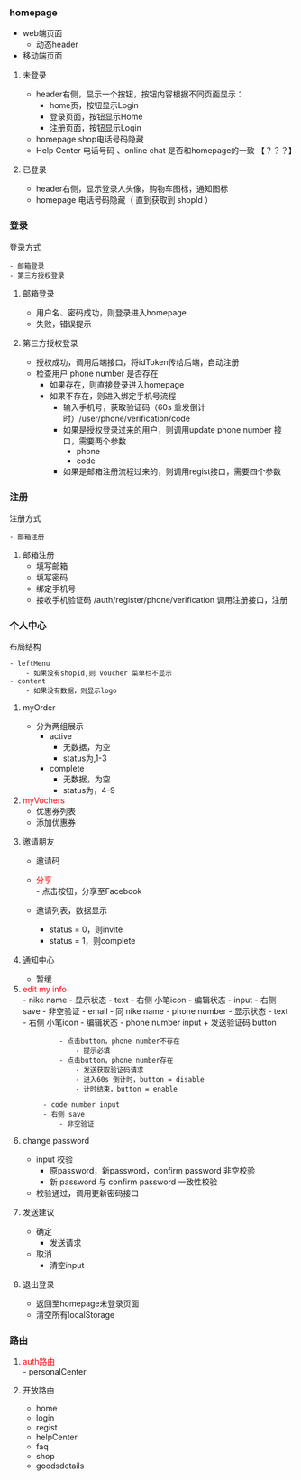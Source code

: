 <!--
 * @Author: your name
 * @Date: 2021-04-09 09:15:13
 * @LastEditTime: 2021-04-09 14:01:17
 * @LastEditors: Please set LastEditors
 * @Description: In User Settings Edit
 * @FilePath: /fudi/docs/first.md
-->
### homepage 
- web端页面
    - 动态header
- 移动端页面


1. 未登录
    - header右侧，显示一个按钮，按钮内容根据不同页面显示：
        - home页，按钮显示Login
        - 登录页面，按钮显示Home
        - 注册页面，按钮显示Login
    - homepage shop电话号码隐藏
    - Help Center 电话号码 、online chat  是否和homepage的一致 【？？？】


2. 已登录
    - header右侧，显示登录人头像，购物车图标，通知图标
    - homepage 电话号码隐藏（ 直到获取到 shopId  ）



### 登录

登录方式

    - 邮箱登录
    - 第三方授权登录


1. 邮箱登录
    - 用户名、密码成功，则登录进入homepage
    - 失败，错误提示

2. 第三方授权登录
    - 授权成功，调用后端接口，将idToken传给后端，自动注册
    - 检查用户 phone number 是否存在
        - 如果存在，则直接登录进入homepage
        - 如果不存在，则进入绑定手机号流程
            - 输入手机号，获取验证码（60s 重发倒计时）/user/phone/verification/code
            - 如果是授权登录过来的用户，则调用update phone number 接口，需要两个参数
                - phone
                - code
            - 如果是邮箱注册流程过来的，则调用regist接口，需要四个参数


### 注册
注册方式

    - 邮箱注册

1. 邮箱注册
    - 填写邮箱
    - 填写密码
    - 绑定手机号
    - 接收手机验证码 /auth/register/phone/verification
    调用注册接口，注册


### 个人中心

布局结构

    - leftMenu
        - 如果没有shopId,则 voucher 菜单栏不显示
    - content
        - 如果没有数据，则显示logo

1. myOrder
    - 分为两组展示
        - active
            - 无数据，为空
            - status为,1-3
        - complete
            - 无数据，为空
            - status为，4-9
            
2.  <div style="color:red">myVochers</div>

    - 优惠券列表
    - 添加优惠券

3. 邀请朋友
    - 邀请码
    - <div style="color:red">分享</div>
        - 点击按钮，分享至Facebook 

    - 邀请列表，数据显示
        - status = 0，则invite
        - status = 1，则complete

4. 通知中心
    - 暂缓

5. <div style="color:red">edit my info</div>
    - nike name
        - 显示状态 
            - text
            - 右侧 小笔icon
        - 编辑状态 
            - input
            - 右侧 save
                - 非空验证
    - email
        - 同 nike name
    - phone number
        - 显示状态 
            - text
            - 右侧 小笔icon
        - 编辑状态 
            - phone number input  + 发送验证码 button

                - 点击button，phone number不存在
                    - 提示必填 
                - 点击button，phone number存在
                    - 发送获取验证码请求
                    - 进入60s 倒计时，button = disable
                    - 计时结束，button = enable
                
            - code number input
            - 右侧 save
                - 非空验证

6. change password

    - input 校验
        - 原password，新password，confirm password 非空校验
        - 新 password 与 confirm password 一致性校验
    - 校验通过，调用更新密码接口
    

7. 发送建议
    - 确定
        - 发送请求
    - 取消
        - 清空input
    
8. 退出登录
    - 返回至homepage未登录页面
    - 清空所有localStorage


### 路由
1. <div style="color:red">auth路由</div>
    - personalCenter
    
2. 开放路由

    - home
    - login
    - regist
    - helpCenter
    - faq
    - shop
    - goodsdetails